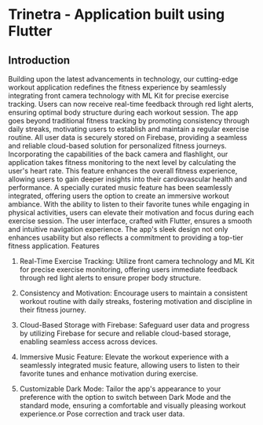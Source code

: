 # Trinetra - Application built using Flutter
## Introduction

Building upon the latest advancements in technology, our cutting-edge workout application redefines the fitness experience by seamlessly integrating front camera technology with ML Kit for precise exercise tracking. Users can now receive real-time feedback through red light alerts, ensuring optimal body structure during each workout session. The app goes beyond traditional fitness tracking by promoting consistency through daily streaks, motivating users to establish and maintain a regular exercise routine. All user data is securely stored on Firebase, providing a seamless and reliable cloud-based solution for personalized fitness journeys. Incorporating the capabilities of the back camera and flashlight, our application takes fitness monitoring to the next level by calculating the user's heart rate. This feature enhances the overall fitness experience, allowing users to gain deeper insights into their cardiovascular health and performance. A specially curated music feature has been seamlessly integrated, offering users the option to create an immersive workout ambiance. With the ability to listen to their favorite tunes while engaging in physical activities, users can elevate their motivation and focus during each exercise session. The user interface, crafted with Flutter, ensures a smooth and intuitive navigation experience. The app's sleek design not only enhances usability but also reflects a commitment to providing a top-tier fitness application.
Features

1. Real-Time Exercise Tracking: Utilize front camera technology and ML Kit for precise exercise monitoring, offering users immediate feedback through red light alerts to ensure proper body structure.

2. Consistency and Motivation: Encourage users to maintain a consistent workout routine with daily streaks, fostering motivation and discipline in their fitness journey.

3. Cloud-Based Storage with Firebase: Safeguard user data and progress by utilizing Firebase for secure and reliable cloud-based storage, enabling seamless access across devices.

4. Immersive Music Feature: Elevate the workout experience with a seamlessly integrated music feature, allowing users to listen to their favorite tunes and enhance motivation during exercise.

5. Customizable Dark Mode: Tailor the app's appearance to your preference with the option to switch between Dark Mode and the standard mode, ensuring a comfortable and visually pleasing workout experience.or Pose correction and track user data. 
